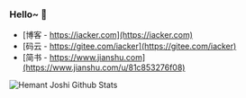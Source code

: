 ### Hello~  👋

- [博客 - https://iacker.com](https://iacker.com)
- [码云 - https://gitee.com/iacker](https://gitee.com/iacker)
- [简书 - https://www.jianshu.com](https://www.jianshu.com/u/81c853276f08)


![Hemant Joshi Github Stats](https://github-readme-stats.vercel.app/api?username=iacker&show_icons=true&title_color=fff&icon_color=79ff97&text_color=9f9f9f&bg_color=151515&hide=["contribs"])

<!--
- :orange_book: Focusing on Java
-->
